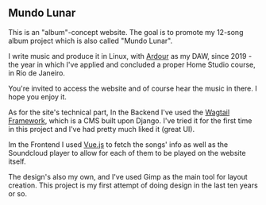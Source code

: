 ## Mundo Lunar

This is an "album"-concept website. The goal is to promote my 12-song album project which is also called "Mundo Lunar".

I write music and produce it in Linux, with [Ardour](https://ardour.org/) as my DAW, since 2019 - the year in which I've applied and concluded a proper Home Studio course, in Rio de Janeiro. 

You're invited to access the website and of course hear the music in there. I hope you enjoy it.

As for the site's technical part, In the Backend I've used the [Wagtail Framework](https://wagtail.org/), which is a CMS built upon Django. I've tried it for the first time in this project and I've had pretty much liked it (great UI).

Im the Frontend I used [Vue.js](https://vuejs.org/) to fetch the songs' info as well as the Soundcloud player to allow for each of them to be played on the website itself.

The design's also my own, and I've used Gimp as the main tool for layout creation. This project is my first attempt of doing design in the last ten years or so.

